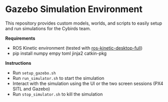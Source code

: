 Gazebo Simulation Environment
=============================

This repository provides custom models, worlds, and scripts to easily setup and run simulations for the Cybirds team.

**Requirements**
* ROS Kinetic environment (tested with [ros-kinetic-desktop-full](https://aur.archlinux.org/packages/ros-kinetic-desktop-full/))
* pip install numpy empy toml jinja2 catkin-pkg

**Instructions**
* Run `setup_gazebo.sh`
* Run `run_simulator.sh` to start the simulation
* Interact with the simulation using the UI or the two screen sessions (PX4 SITL and Gazebo)
* Run `stop_simulator.sh` to kill the simulation
